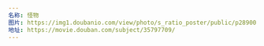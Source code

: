 ```yaml
---
名称: 怪物
图片: https://img1.doubanio.com/view/photo/s_ratio_poster/public/p2890005059.webp
地址: https://movie.douban.com/subject/35797709/
---
```

